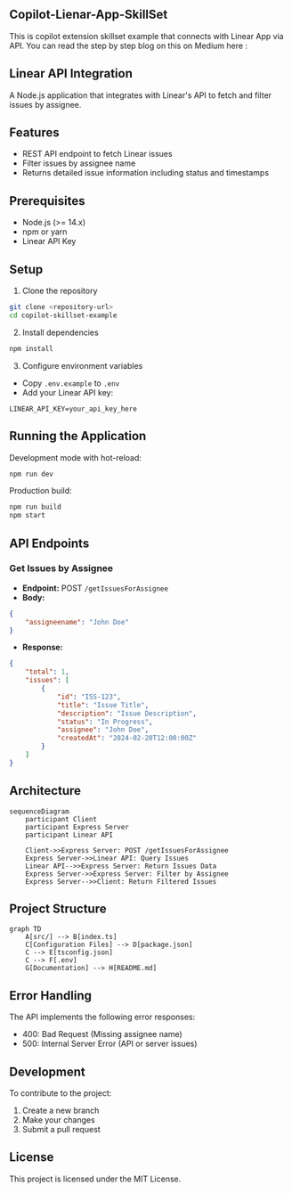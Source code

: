 ## Copilot-Lienar-App-SkillSet

This is copilot extension skillset example that connects with Linear App via API. You can read the step by step blog on this on Medium here :

## Linear API Integration

A Node.js application that integrates with Linear's API to fetch and filter issues by assignee.

## Features

- REST API endpoint to fetch Linear issues
- Filter issues by assignee name
- Returns detailed issue information including status and timestamps

## Prerequisites

- Node.js (>= 14.x)
- npm or yarn
- Linear API Key

## Setup

1. Clone the repository
```bash
git clone <repository-url>
cd copilot-skillset-example
```

2. Install dependencies
```bash
npm install
```

3. Configure environment variables
- Copy `.env.example` to `.env`
- Add your Linear API key:
```
LINEAR_API_KEY=your_api_key_here
```

## Running the Application

Development mode with hot-reload:
```bash
npm run dev
```

Production build:
```bash
npm run build
npm start
```

## API Endpoints

### Get Issues by Assignee
- **Endpoint:** POST `/getIssuesForAssignee`
- **Body:**
```json
{
    "assigneename": "John Doe"
}
```
- **Response:**
```json
{
    "total": 1,
    "issues": [
        {
            "id": "ISS-123",
            "title": "Issue Title",
            "description": "Issue Description",
            "status": "In Progress",
            "assignee": "John Doe",
            "createdAt": "2024-02-20T12:00:00Z"
        }
    ]
}
```

## Architecture

```mermaid
sequenceDiagram
    participant Client
    participant Express Server
    participant Linear API

    Client->>Express Server: POST /getIssuesForAssignee
    Express Server->>Linear API: Query Issues
    Linear API-->>Express Server: Return Issues Data
    Express Server->>Express Server: Filter by Assignee
    Express Server-->>Client: Return Filtered Issues
```

## Project Structure

```mermaid
graph TD
    A[src/] --> B[index.ts]
    C[Configuration Files] --> D[package.json]
    C --> E[tsconfig.json]
    C --> F[.env]
    G[Documentation] --> H[README.md]
```

## Error Handling

The API implements the following error responses:

- 400: Bad Request (Missing assignee name)
- 500: Internal Server Error (API or server issues)

## Development

To contribute to the project:

1. Create a new branch
2. Make your changes
3. Submit a pull request

## License

This project is licensed under the MIT License.
